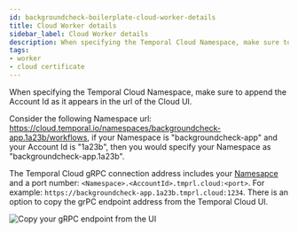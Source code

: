 ```yaml
---
id: backgroundcheck-boilerplate-cloud-worker-details
title: Cloud Worker details
sidebar_label: Cloud Worker details
description: When specifying the Temporal Cloud Namespace, make sure to append the Account Id as it appears in the url of the Cloud UI.
tags:
- worker
- cloud certificate
---
```


<!-- DO NOT EDIT THIS FILE DIRECTLY.
THIS FILE IS GENERATED from https://github.com/temporalio/documentation-samples-java/blob/durable-execution/backgroundcheck/src/main/java/backgroundcheckboilerplate/workers/CloudWorker.java. -->

When specifying the Temporal Cloud Namespace, make sure to append the Account Id 
as it appears in the url of the Cloud UI.

Consider the following Namespace url: https://cloud.temporal.io/namespaces/backgroundcheck-app.1a23b/workflows, 
if your Namespace is "backgroundcheck-app" and your Account Id is "1a23b", then 
you would specify your Namespace as "backgroundcheck-app.1a23b".

The Temporal Cloud gRPC connection address includes your 
[Namesapce](/concepts/what-is-a-namespace) and a port number: `<Namespace>.<AccountId>.tmprl.cloud:<port>`.
For example: `https://backgroundcheck-app.1a23b.tmprl.cloud:1234`.
There is an option to copy the grPC endpoint address from the Temporal Cloud UI.

![Copy your gRPC endpoint from the UI](/img/copy-grpc-endpoint.png)

